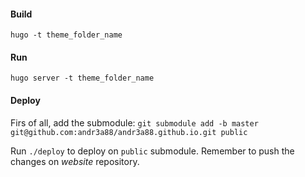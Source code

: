 #### Build

`hugo -t theme_folder_name`

#### Run

`hugo server -t theme_folder_name`

#### Deploy
Firs of all, add the submodule: `git submodule add -b master git@github.com:andr3a88/andr3a88.github.io.git public`

Run `./deploy` to deploy on `public` submodule. Remember to push the changes on _website_ repository.


